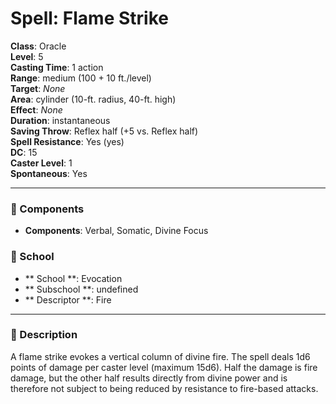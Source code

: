 
# Spell: Flame Strike
**Class**: Oracle  
**Level**: 5  
**Casting Time**: 1 action  
**Range**: medium (100 + 10 ft./level)  
**Target**: _None_  
**Area**: cylinder (10-ft. radius, 40-ft. high)  
**Effect**: _None_  
**Duration**: instantaneous  
**Saving Throw**: Reflex half (+5 vs. Reflex half)  
**Spell Resistance**: Yes (yes)  
**DC**: 15  
**Caster Level**: 1  
**Spontaneous**: Yes

---

### 🔮 Components
- **Components**: Verbal, Somatic, Divine Focus

### 🏫 School
- ** School **: Evocation
- ** Subschool **: undefined
- ** Descriptor **: Fire
---

### 📜 Description
A flame strike evokes a vertical column of divine fire. The spell deals 1d6 points of damage per caster level (maximum 15d6). Half the damage is fire damage, but the other half results directly from divine power and is therefore not subject to being reduced by resistance to fire-based attacks.
